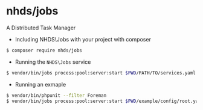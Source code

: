 # nhds/jobs
A Distributed Task Manager

* Including NHDS\Jobs with your project with composer
```bash
$ composer require nhds/jobs
```

* Running the `NHDS\Jobs` service
```bash
$ vendor/bin/jobs process:pool:server:start $PWD/PATH/TO/services.yaml
```

* Running an exmaple
```bash
$ vendor/bin/phpunit --filter Foreman
$ vendor/bin/jobs process:pool:server:start $PWD/example/config/root.yaml
```
